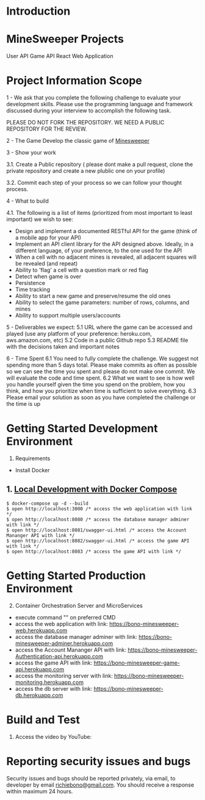 # Introduction 

# MineSweeper Projects
User API
Game API
React Web Application 

# Project Information Scope

1 - We ask that you complete the following challenge to evaluate your development skills. Please use the programming language and framework discussed during your interview to accomplish the following task.

PLEASE DO NOT FORK THE REPOSITORY. WE NEED A PUBLIC REPOSITORY FOR THE REVIEW. 

2 - The Game
Develop the classic game of [Minesweeper](https://en.wikipedia.org/wiki/Minesweeper_(video_game))

3 - Show your work

3.1.  Create a Public repository ( please dont make a pull request, clone the private repository and create a new plublic one on your profile)

3.2.  Commit each step of your process so we can follow your thought process.

4 - What to build

4.1. The following is a list of items (prioritized from most important to least important) we wish to see:
* Design and implement  a documented RESTful API for the game (think of a mobile app for your API)
* Implement an API client library for the API designed above. Ideally, in a different language, of your preference, to the one used for the API
* When a cell with no adjacent mines is revealed, all adjacent squares will be revealed (and repeat)
* Ability to 'flag' a cell with a question mark or red flag
* Detect when game is over
* Persistence
* Time tracking
* Ability to start a new game and preserve/resume the old ones
* Ability to select the game parameters: number of rows, columns, and mines
* Ability to support multiple users/accounts
 
5 - Deliverables we expect:
5.1 URL where the game can be accessed and played (use any platform of your preference: heroku.com, aws.amazon.com, etc)
5.2 Code in a public Github repo
5.3 README file with the decisions taken and important notes

6 - Time Spent
6.1 You need to fully complete the challenge. We suggest not spending more than 5 days total.  Please make commits as often as possible so we can see the time you spent and please do not make one commit.  We will evaluate the code and time spent.
6.2 What we want to see is how well you handle yourself given the time you spend on the problem, how you think, and how you prioritize when time is sufficient to solve everything.
6.3 Please email your solution as soon as you have completed the challenge or the time is up

# Getting Started Development Environment

1. Requirements 
- Install Docker

## 1. [Local Development with Docker Compose](https://devcenter.heroku.com/articles/local-development-with-docker-compose)
    
    $ docker-compose up -d --build
    $ open http://localhost:3000 /* access the web application with link */
	$ open http://localhost:8080 /* access the database manager adminer with link */
	$ open http://localhost:8081/swagger-ui.html /* access the Account Mananger API with link */
	$ open http://localhost:8082/swagger-ui.html /* access the game API with link */
	$ open http://localhost:8083 /* access the game API with link */

# Getting Started Production Environment
	
2. Container Orchestration Server and MicroServices 
- execute command "" on preferred CMD
- access the web application with link: https://bono-minesweeper-web.herokuapp.com
- access the database manager adminer with link: https://bono-minesweeper-adminer.herokuapp.com
- access the Account Mananger API with link: https://bono-minesweeper-Authentication-api.herokuapp.com 
- access the game API with link: https://bono-minesweeper-game-api.herokuapp.com
- access the monitoring server with link: https://bono-minesweeper-monitoring.herokuapp.com
- access the db server with link: https://bono-minesweeper-db.herokuapp.com

# Build and Test
1. Access the video by YouTube: 

# Reporting security issues and bugs
Security issues and bugs should be reported privately, via email, to developer by email richiebono@gmail.com. You should receive a response within maximum 24 hours.
